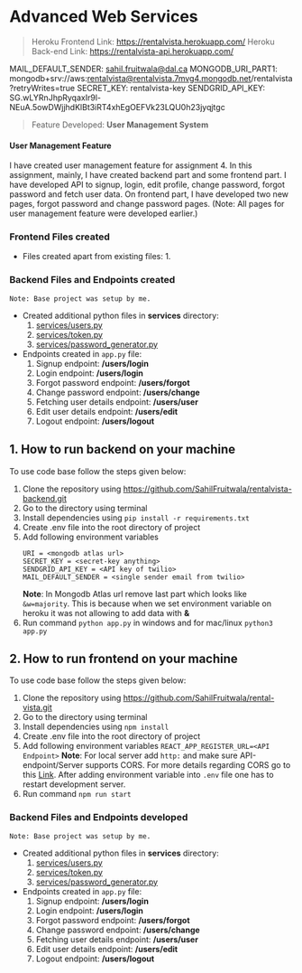 # Advanced Web Services

>Heroku Frontend Link: https://rentalvista.herokuapp.com/
>Heroku Back-end Link: https://rentalvista-api.herokuapp.com/

MAIL_DEFAULT_SENDER: sahil.fruitwala@dal.ca
MONGODB_URI_PART1:   mongodb+srv://aws:rentalvista@rentalvista.7mvg4.mongodb.net/rentalvista?retryWrites=true 
SECRET_KEY:          rentalvista-key
SENDGRID_API_KEY:    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

> Feature Developed: **User Management System**

#### User Management Feature
I have created user management feature for assignment 4. In this assignment, mainly, I have created backend part and some frontend part. I have developed API to signup, login, edit profile, change password, forgot password and fetch user data. On frontend part, I have developed two new pages, forgot password and change password pages. (Note: All pages for user management feature were developed earlier.)

### Frontend Files created
* Files created apart from existing files:
    1. 

### Backend Files and Endpoints created
`Note: Base project was setup by me.`
* Created additional python files in **services** directory:
    1. [services/users.py](./services/users.py)
    2. [services/token.py](./services/token.py)
    3. [services/password_generator.py](./services/password_generator.py)
* Endpoints created in `app.py` file:
    1. Signup endpoint: **/users/login**
    2. Login endpoint: **/users/login**
    3. Forgot password endpoint: **/users/forgot**
    4. Change password endpoint: **/users/change**
    5. Fetching user details endpoint: **/users/user**
    6. Edit user details endpoint: **/users/edit**
    7. Logout endpoint: **/users/logout**


## 1. How to run backend on your machine
To use code base follow the steps given below:
1. Clone the repository using https://github.com/SahilFruitwala/rentalvista-backend.git
2. Go to the directory using terminal
3. Install dependencies using `pip install -r requirements.txt`
4. Create .env file into the root directory of project
5. Add following environment variables
    ```
    URI = <mongodb atlas url>
    SECRET_KEY = <secret-key anything>
    SENDGRID_API_KEY = <API key of twilio>
    MAIL_DEFAULT_SENDER = <single sender email from twilio>
    ```
    __Note__: In Mongodb Atlas url remove last part which looks like `&w=majority`. This is because when we set environment variable on heroku it was not allowing to add data with **&** 
6. Run command `python app.py` in windows and for mac/linux `python3 app.py`

## 2. How to run frontend on your machine
To use code base follow the steps given below:
1. Clone the repository using https://github.com/SahilFruitwala/rental-vista.git
2. Go to the directory using terminal
3. Install dependencies using `npm install`
4. Create .env file into the root directory of project
5. Add following environment variables
    `REACT_APP_REGISTER_URL=<API Endpoint>`
    __Note__: For local server add `http:` and make sure API-endpoint/Server supports CORS. For more details regarding CORS go to this [Link](https://developer.mozilla.org/en-US/docs/Web/HTTP/CORS). After adding environment variable into `.env` file one has to restart development server.
6. Run command `npm run start`

### Backend Files and Endpoints developed
`Note: Base project was setup by me.`
* Created additional python files in **services** directory:
    1. [services/users.py](./services/users.py)
    2. [services/token.py](./services/token.py)
    3. [services/password_generator.py](./services/password_generator.py)
* Endpoints created in `app.py` file:
    1. Signup endpoint: **/users/login**
    2. Login endpoint: **/users/login**
    3. Forgot password endpoint: **/users/forgot**
    4. Change password endpoint: **/users/change**
    5. Fetching user details endpoint: **/users/user**
    6. Edit user details endpoint: **/users/edit**
    7. Logout endpoint: **/users/logout**

